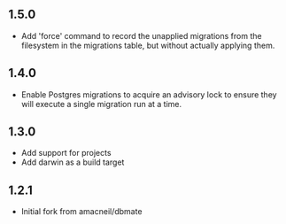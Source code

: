 ## 1.5.0

* Add 'force' command to record the unapplied migrations from the filesystem in
  the migrations table, but without actually applying them.

## 1.4.0

* Enable Postgres migrations to acquire an advisory lock to ensure they will
  execute a single migration run at a time.

## 1.3.0

* Add support for projects
* Add darwin as a build target

## 1.2.1

* Initial fork from amacneil/dbmate
